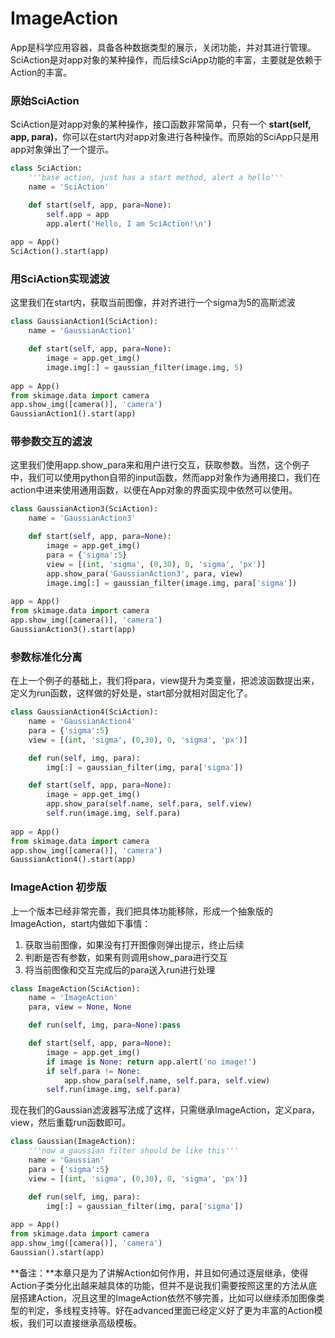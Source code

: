 # ImageAction

App是科学应用容器，具备各种数据类型的展示，关闭功能，并对其进行管理。SciAction是对app对象的某种操作，而后续SciApp功能的丰富，主要就是依赖于Action的丰富。



### 原始SciAction

SciAction是对app对象的某种操作，接口函数非常简单，只有一个 **start(self, app, para)**，你可以在start内对app对象进行各种操作。而原始的SciApp只是用app对象弹出了一个提示。

```python
class SciAction:
    '''base action, just has a start method, alert a hello'''
    name = 'SciAction'

    def start(self, app, para=None): 
        self.app = app
        app.alert('Hello, I am SciAction!\n')
        
app = App()
SciAction().start(app)
```



### 用SciAction实现滤波

这里我们在start内，获取当前图像，并对齐进行一个sigma为5的高斯滤波

```python
class GaussianAction1(SciAction):
    name = 'GaussianAction1'

    def start(self, app, para=None): 
        image = app.get_img()
        image.img[:] = gaussian_filter(image.img, 5)
        
app = App()
from skimage.data import camera
app.show_img([camera()], 'camera')
GaussianAction1().start(app)
```



### 带参数交互的滤波

这里我们使用app.show_para来和用户进行交互，获取参数。当然，这个例子中，我们可以使用python自带的input函数，然而app对象作为通用接口，我们在action中进来使用通用函数，以便在App对象的界面实现中依然可以使用。

```python
class GaussianAction3(SciAction):
    name = 'GaussianAction3'

    def start(self, app, para=None): 
        image = app.get_img()
        para = {'sigma':5}
        view = [(int, 'sigma', (0,30), 0, 'sigma', 'px')]
        app.show_para('GaussianAction3', para, view)
        image.img[:] = gaussian_filter(image.img, para['sigma'])
        
app = App()
from skimage.data import camera
app.show_img([camera()], 'camera')
GaussianAction3().start(app)
```



### 参数标准化分离

在上一个例子的基础上，我们将para，view提升为类变量，把滤波函数提出来，定义为run函数，这样做的好处是，start部分就相对固定化了。

```python
class GaussianAction4(SciAction):
    name = 'GaussianAction4'
    para = {'sigma':5}
    view = [(int, 'sigma', (0,30), 0, 'sigma', 'px')]

    def run(self, img, para):
        img[:] = gaussian_filter(img, para['sigma'])

    def start(self, app, para=None): 
        image = app.get_img()        
        app.show_para(self.name, self.para, self.view)
        self.run(image.img, self.para)
        
app = App()
from skimage.data import camera
app.show_img([camera()], 'camera')
GaussianAction4().start(app)
```



### ImageAction 初步版

上一个版本已经非常完善，我们把具体功能移除，形成一个抽象版的ImageAction，start内做如下事情：

1. 获取当前图像，如果没有打开图像则弹出提示，终止后续
2. 判断是否有参数，如果有则调用show_para进行交互
3. 将当前图像和交互完成后的para送入run进行处理

```python
class ImageAction(SciAction):
    name = 'ImageAction'
    para, view = None, None

    def run(self, img, para=None):pass

    def start(self, app, para=None): 
        image = app.get_img()
        if image is None: return app.alert('no image!')
        if self.para != None:
            app.show_para(self.name, self.para, self.view)
        self.run(image.img, self.para)
```

现在我们的Gaussian滤波器写法成了这样，只需继承ImageAction，定义para，view，然后重载run函数即可。

```python
class Gaussian(ImageAction):
    '''now a gaussian filter should be like this'''
    name = 'Gaussian'
    para = {'sigma':5}
    view = [(int, 'sigma', (0,30), 0, 'sigma', 'px')]

    def run(self, img, para):
        img[:] = gaussian_filter(img, para['sigma'])
        
app = App()
from skimage.data import camera
app.show_img([camera()], 'camera')
Gaussian().start(app)
```

**备注：**本章只是为了讲解Action如何作用，并且如何通过逐层继承，使得Action子类分化出越来越具体的功能，但并不是说我们需要按照这里的方法从底层搭建Action，况且这里的ImageAction依然不够完善，比如可以继续添加图像类型的判定，多线程支持等。好在advanced里面已经定义好了更为丰富的Action模板，我们可以直接继承高级模板。

